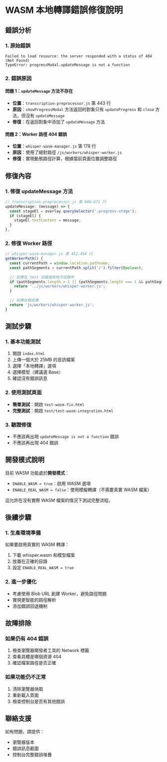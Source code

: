 # WASM 本地轉譯錯誤修復說明

## 錯誤分析

### 1. 原始錯誤
```
Failed to load resource: the server responded with a status of 404 (Not Found)
TypeError: progressModal.updateMessage is not a function
```

### 2. 錯誤原因

#### 問題 1：`updateMessage` 方法不存在
- **位置**：`transcription-preprocessor.js` 第 443 行
- **原因**：`showProgressModal` 方法返回的對象只有 `updateProgress` 和 `close` 方法，但沒有 `updateMessage`
- **修復**：在返回對象中添加了 `updateMessage` 方法

#### 問題 2：Worker 路徑 404 錯誤
- **位置**：`whisper-wasm-manager.js` 第 178 行
- **原因**：使用了絕對路徑 `/js/workers/whisper-worker.js`
- **修復**：實現動態路徑計算，根據當前頁面位置調整路徑

## 修復內容

### 1. 修復 updateMessage 方法
```javascript
// transcription-preprocessor.js 第 666-671 行
updateMessage: (message) => {
  const stageEl = overlay.querySelector('.progress-stage');
  if (stageEl) {
    stageEl.textContent = message;
  }
},
```

### 2. 修復 Worker 路徑
```javascript
// whisper-wasm-manager.js 第 452-464 行
getWorkerPath() {
  const currentPath = window.location.pathname;
  const pathSegments = currentPath.split('/').filter(Boolean);
  
  // 如果在 test 目錄或其他子目錄中
  if (pathSegments.length > 1 || (pathSegments.length === 1 && pathSegments[0].includes('test'))) {
    return '../js/workers/whisper-worker.js';
  }
  
  // 如果在根目錄
  return 'js/workers/whisper-worker.js';
}
```

## 測試步驟

### 1. 基本功能測試
1. 開啟 `index.html`
2. 上傳一個大於 25MB 的音訊檔案
3. 選擇「本地轉譯」選項
4. 選擇模型（建議選 Base）
5. 確認沒有錯誤訊息

### 2. 使用測試頁面
- **簡單測試**：開啟 `test-wasm-fix.html`
- **完整測試**：開啟 `test/test-wasm-integration.html`

### 3. 驗證修復
- 不應該再出現 `updateMessage is not a function` 錯誤
- 不應該再出現 404 錯誤

## 開發模式說明

目前 WASM 功能處於**開發模式**：
- `ENABLE_WASM = true`：啟用 WASM 選項
- `ENABLE_REAL_WASM = false`：使用模擬轉譯（不需要真實 WASM 檔案）

這允許在沒有實際 WASM 檔案的情況下測試完整流程。

## 後續步驟

### 1. 生產環境準備
如果要啟用真實的 WASM 轉譯：
1. 下載 whisper.wasm 和模型檔案
2. 放置在正確的目錄
3. 設定 `ENABLE_REAL_WASM = true`

### 2. 進一步優化
- 考慮使用 Blob URL 創建 Worker，避免路徑問題
- 實現更智能的路徑解析
- 添加錯誤回退機制

## 故障排除

### 如果仍有 404 錯誤
1. 檢查瀏覽器開發者工具的 Network 標籤
2. 查看具體是哪個資源 404
3. 確認檔案路徑是否正確

### 如果功能仍不正常
1. 清除瀏覽器快取
2. 重新載入頁面
3. 檢查控制台是否有其他錯誤

## 聯絡支援
如有問題，請提供：
- 瀏覽器版本
- 錯誤訊息截圖
- 控制台完整錯誤堆疊